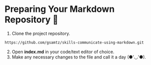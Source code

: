 # Preparing Your Markdown Repository 🥳
1. Clone the project repository.
```
https://github.com/gsamtz/skills-communicate-using-markdown.git
```
2. Open **index.md** in your code/text editor of choice.
3. Make any necessary changes to the file and call it a day (●'◡'●).
